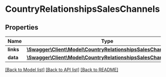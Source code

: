 # CountryRelationshipsSalesChannels

## Properties
Name | Type | Description | Notes
------------ | ------------- | ------------- | -------------
**links** | [**\Swagger\Client\Model\CountryRelationshipsSalesChannelsLinks**](CountryRelationshipsSalesChannelsLinks.md) |  | [optional] 
**data** | [**\Swagger\Client\Model\CountryRelationshipsSalesChannelsData[]**](CountryRelationshipsSalesChannelsData.md) |  | [optional] 

[[Back to Model list]](../../README.md#documentation-for-models) [[Back to API list]](../../README.md#documentation-for-api-endpoints) [[Back to README]](../../README.md)

